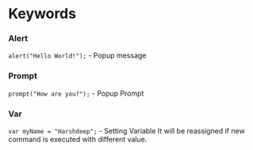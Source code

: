 # Keywords
### Alert
`alert("Hello World!");` - Popup message

### Prompt
`prompt("How are you?");` - Popup Prompt

### Var
`var myName = "Harshdeep";` - Setting Variable
It will be reassigned if new command is executed with different value.
